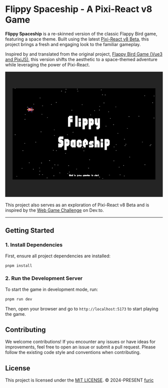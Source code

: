 # Flippy Spaceship - A Pixi-React v8 Game

**Flippy Spaceship** is a re-skinned version of the classic Flappy Bird game, featuring a space theme. Built using the latest [Pixi-React v8 Beta](https://github.com/pixijs/pixi-react), this project brings a fresh and engaging look to the familiar gameplay.

Inspired by and translated from the original project, [Flappy Bird Game (Vue3 and PixiJS)](https://github.com/hairyf/vue3-pixi-flappy-bird/tree/main), this version shifts the aesthetic to a space-themed adventure while leveraging the power of Pixi-React.

<p align="center">
  <img src="./public/screenshots/1.png" height="400px">
</p>

This project also serves as an exploration of Pixi-React v8 Beta and is inspired by the [Web Game Challenge](https://dev.to/devteam/announcing-the-game-off-2d-game-challenge-3dka) on Dev.to.

---

## Getting Started

### 1. Install Dependencies
First, ensure all project dependencies are installed:

```bash
pnpm install
```

### 2. Run the Development Server
To start the game in development mode, run:

```bash
pnpm run dev
```

Then, open your browser and go to `http://localhost:5173` to start playing the game.

## Contributing

We welcome contributions! If you encounter any issues or have ideas for improvements, feel free to open an issue or submit a pull request. Please follow the existing code style and conventions when contributing.

## License

This project is licensed under the [MIT LICENSE](./LICENSE).
© 2024-PRESENT [furic](https://github.com/furic)
